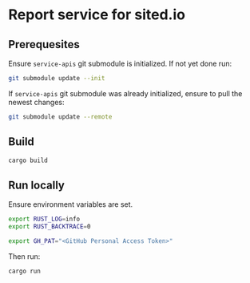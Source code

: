 # Report service for sited.io

## Prerequesites

Ensure `service-apis` git submodule is initialized. If not yet done run:

```sh
git submodule update --init
```

If `service-apis` git submodule was already initialized, ensure to pull the newest changes:

```sh
git submodule update --remote
```

## Build

```sh
cargo build
```

## Run locally

Ensure environment variables are set.

```sh
export RUST_LOG=info
export RUST_BACKTRACE=0

export GH_PAT="<GitHub Personal Access Token>"
```

Then run:

```sh
cargo run
```
